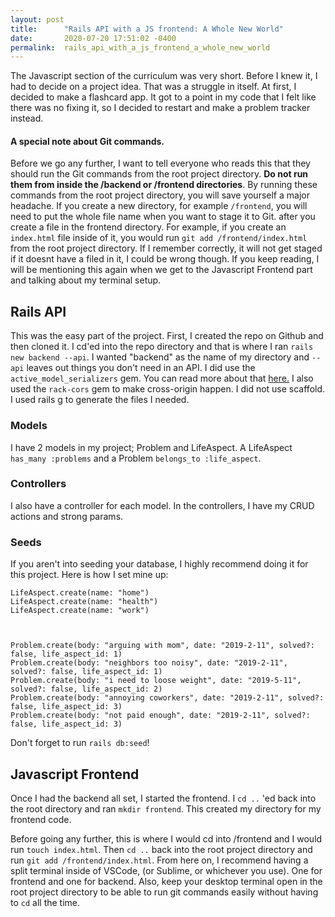 ```yaml
---
layout: post
title:      "Rails API with a JS frontend: A Whole New World"
date:       2020-07-20 17:51:02 -0400
permalink:  rails_api_with_a_js_frontend_a_whole_new_world
---
```



The Javascript section of the curriculum was very short. Before I knew it, I had to decide on a project idea. That was a struggle in itself. At first, I decided to make a flashcard app. It got to a point in my code that I felt like there was no fixing it, so I decided to restart and make a problem tracker instead. 


#### A special note about Git commands.
Before we go any further, I want to tell everyone who reads this that they should run the Git commands from the root project directory. **Do not run them from inside the /backend or /frontend directories**. By running these commands from the root project directory, you will save yourself a major headache. If you create a new directory, for example `/frontend`, you will need to put the whole file name when you want to stage it to Git. after you create a file in the frontend directory. For example, if you create an `index.html` file inside of it, you would run  `git add /frontend/index.html` from the root project directory. If I remember correctly, it will not get staged if it doesnt have a filed in it, I could be wrong though. If you keep reading, I will be mentioning this again when we get to the Javascript Frontend part and talking about my terminal setup.

## Rails API

This was the easy part of the project. First, I created the repo on Github and then cloned it. I cd'ed into the repo directory and that is where I ran `rails new backend --api`. I wanted "backend" as the name of my directory and `--api` leaves out things you don't need in an API. I did use the `active_model_serializers` gem. You can read more about that [here.](https://www.rubydoc.info/gems/active_model_serializers/0.8.2/ActiveModel/Serializer) I also used the `rack-cors` gem to make cross-origin happen. I did not use scaffold. I used rails g to generate the files I needed. 

### Models

I have 2 models in my project; Problem and LifeAspect. A LifeAspect `has_many :problems` and a Problem `belongs_to :life_aspect`. 

### Controllers
I also have a controller for each model. In the controllers, I have my CRUD actions and strong params.


### Seeds
If you aren't into seeding your database, I highly recommend doing it for this project. Here is how I set mine up:

```
LifeAspect.create(name: "home")
LifeAspect.create(name: "health")
LifeAspect.create(name: "work")



Problem.create(body: "arguing with mom", date: "2019-2-11", solved?: false, life_aspect_id: 1)
Problem.create(body: "neighbors too noisy", date: "2019-2-11", solved?: false, life_aspect_id: 1)
Problem.create(body: "i need to loose weight", date: "2019-5-11", solved?: false, life_aspect_id: 2)
Problem.create(body: "annoying coworkers", date: "2019-2-11", solved?: false, life_aspect_id: 3)
Problem.create(body: "not paid enough", date: "2019-2-11", solved?: false, life_aspect_id: 3)
```

Don't forget to run `rails db:seed`!



## Javascript Frontend

Once I had the backend all set, I started the frontend. I `cd ..` 'ed back into the root directory and ran `mkdir frontend`. This created my directory for my frontend code. 

Before going any further, this is where I would cd into /frontend and I would run `touch index.html`. Then `cd ..` back into the root project directory and run `git add /frontend/index.html`. From here on, I recommend having a split terminal inside of VSCode, (or Sublime, or whichever you use). One for frontend and one for backend. Also, keep your desktop terminal open in the root project directory to be able to run git commands easily without having to `cd` all the time.  



